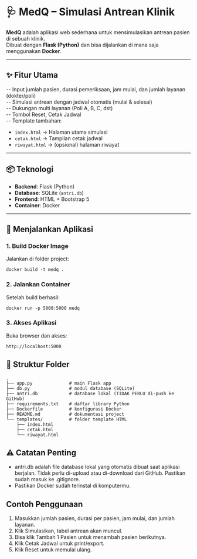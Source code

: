 # 🩺 MedQ – Simulasi Antrean Klinik

**MedQ** adalah aplikasi web sederhana untuk mensimulasikan antrean pasien di sebuah klinik.  
Dibuat dengan **Flask (Python)** dan bisa dijalankan di mana saja menggunakan **Docker**.

---

## ✨ Fitur Utama
-- Input jumlah pasien, durasi pemeriksaan, jam mulai, dan jumlah layanan (dokter/poli)  
-- Simulasi antrean dengan jadwal otomatis (mulai & selesai)  
-- Dukungan multi layanan (Poli A, B, C, dst)  
-- Tombol Reset, Cetak Jadwal  
-- Template tambahan:
- `index.html` → Halaman utama simulasi
- `cetak.html` → Tampilan cetak jadwal
- `riwayat.html` → (opsional) halaman riwayat

---

## 📦 Teknologi
- **Backend**: Flask (Python)
- **Database**: SQLite (`antri.db`)
- **Frontend**: HTML + Bootstrap 5
- **Container**: Docker

---

## 🚀 Menjalankan Aplikasi

### 1. Build Docker Image
Jalankan di folder project:
```
docker build -t medq .
```

### 2. Jalankan Container
Setelah build berhasil:

```
docker run -p 5000:5000 medq
```

### 3️. Akses Aplikasi
Buka browser dan akses:
```
http://localhost:5000
```

## 📂 Struktur Folder
```
.
├── app.py              # main Flask app
├── db.py               # modul database (SQLite)
├── antri.db            # database lokal (TIDAK PERLU di-push ke GitHub)
├── requirements.txt    # daftar library Python
├── Dockerfile          # konfigurasi Docker
├── README.md           # dokumentasi project
└── templates/          # folder template HTML
    ├── index.html
    ├── cetak.html
    └── riwayat.html
```
## ⚠️ Catatan Penting
- antri.db adalah file database lokal yang otomatis dibuat saat aplikasi berjalan.
Tidak perlu di-upload atau di-download dari GitHub. Pastikan sudah masuk ke .gitignore.
- Pastikan Docker sudah terinstal di komputermu.

## Contoh Penggunaan
1. Masukkan jumlah pasien, durasi per pasien, jam mulai, dan jumlah layanan.
2. Klik Simulasikan, tabel antrean akan muncul.
3. Bisa klik Tambah 1 Pasien untuk menambah pasien berikutnya.
4. Klik Cetak Jadwal untuk print/export.
5. Klik Reset untuk memulai ulang.

